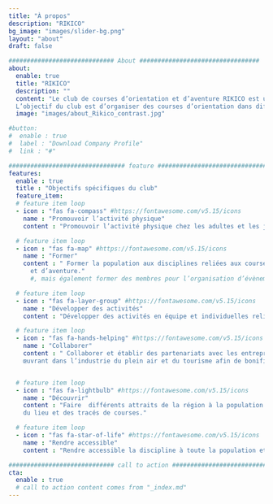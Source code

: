 ```yaml
---
title: "À propos"
description: "RIKICO"
bg_image: "images/slider-bg.png"
layout: "about"
draft: false

############################# About #################################
about:
  enable: true
  title: "RIKICO"
  description: ""
  content: "Le club de courses d’orientation et d’aventure RIKICO est un organisme à but non lucratif (OBNL) ayant comme mandat la promotion et l’organisation de course d’orientation et d’aventures au Bas-Saint-Laurent.
  L’objectif du club est d’organiser des courses d’orientation dans différents secteurs de la région."
  image: "images/about_Rikico_contrast.jpg"

#button:
#  enable : true
#  label : "Download Company Profile"
#  link : "#"

################################ feature #####################################
features:
  enable : true
  title : "Objectifs spécifiques du club"
  feature_item:
  # feature item loop
  - icon : "fas fa-compass" #https://fontawesome.com/v5.15/icons
    name : "Promouvoir l’activité physique"
    content : "Promouvoir l’activité physique chez les adultes et les jeunes à l’aide d’un sport ludique et convivial."

  # feature item loop
  - icon : "fas fa-map" #https://fontawesome.com/v5.15/icons
    name : "Former"
    content : " Former la population aux disciplines reliées aux courses d’orientation
      et d’aventure."
      #, mais également former des membres pour l’organisation d’évènements sanctionnés par les fédérations de courses d’orientation et d’aventure.

  # feature item loop
  - icon : "fas fa-layer-group" #https://fontawesome.com/v5.15/icons
    name : "Développer des activités"
    content : "Développer des activités en équipe et individuelles reliées à l’orientation (p.ex.: la course, la randonnée, le vélo de montagne et le canot)."

  # feature item loop
  - icon : "fas fa-hands-helping" #https://fontawesome.com/v5.15/icons
    name : "Collaborer"
    content : " Collaborer et établir des partenariats avec les entreprises et organismes locaux
    œuvrant dans l’industrie du plein air et du tourisme afin de bonifier les courses d’orientations multisports."


  # feature item loop
  - icon : "fas fa-lightbulb" #https://fontawesome.com/v5.15/icons
    name : "Découvrir"
    content : "Faire  différents attraits de la région à la population locale et au visiteur.es participant aux évènements de par le choix
    du lieu et des tracés de courses."

  # feature item loop
  - icon : "fas fa-star-of-life" #https://fontawesome.com/v5.15/icons
    name : "Rendre accessible"
    content : "Rendre accessible la discipline à toute la population et tous les niveaux de performance."

############################# call to action #################################
cta:
  enable : true
  # call to action content comes from "_index.md"
---
```

